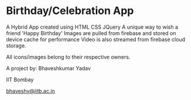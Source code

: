 # Birthday/Celebration App

A Hybrid App created using HTML CSS JQuery
A unique way to wish a friend 'Happy Birthday' 
Images are pulled from firebase and stored on device cache for performance 
Video is also streamed from firebase cloud storage. 


All icons/images belong to their respective owners. 


A project by: Bhaveshkumar Yadav

IIT Bombay 

bhaveshy@iitb.ac.in
